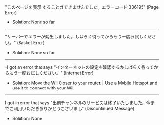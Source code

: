 "このページを表示 することガできませんでした。エラーコード:336195" (Page Error)
- Solution: None so far
____
"サーバーでエラーが発生しました。しばらく待ってからもう一度お試しください。" (Basket Error)
- Solution: None so far
____
-I got an error that says "インターネットの設定を確認するかしばらく待ってからもう一度お試しください。" (Internet Error)
- Solution: Move the Wii Closer to your router. | Use a Mobile Hotspot and use it to connect with your Wii.
____
I got in error that says "出前チャンネルのサービスは終了いたしました。今までご利用いただきありがとうございまし" (Discontinued Message)
- Solution: None

